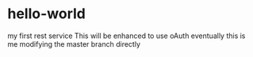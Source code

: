 # hello-world
my first rest service
This will be enhanced to use oAuth eventually
this is me modifying the master branch directly
